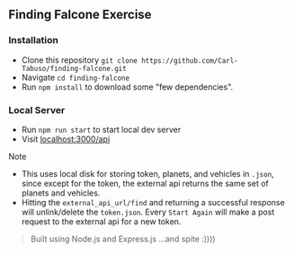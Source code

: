 ## Finding Falcone Exercise

### Installation

- Clone this repository `git clone https://github.com/Carl-Tabuso/finding-falcone.git`
- Navigate `cd finding-falcone`
- Run `npm install` to download some "few dependencies".

### Local Server

- Run `npm run start` to start local dev server
- Visit [localhost:3000/api](http://localhost:3000/api) 

> [!NOTE]
> - This uses local disk for storing token, planets, and vehicles in `.json`, since except for the token, the external api returns the same set of planets and vehicles.
> - Hitting the `external_api_url/find` and returning a successful response will unlink/delete the `token.json`. Every `Start Again` will make a post request to the external api for a new token.

> Built using Node.js and Express.js ...and spite :))))